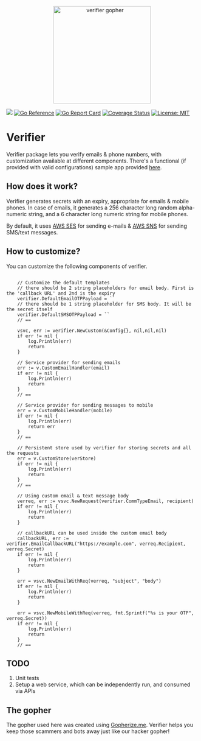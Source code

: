 <p align="center"><img src="https://repository-images.githubusercontent.com/214951539/5b1d4880-be23-11ea-956f-13b099260266" alt="verifier gopher" width="256px"/></p>

[![](https://github.com/naughtygopher/verifier/actions/workflows/go.yml/badge.svg?branch=master)](https://github.com/naughtygopher/verifier/actions)
[![Go Reference](https://pkg.go.dev/badge/github.com/naughtygopher/verifier.svg)](https://pkg.go.dev/github.com/naughtygopher/verifier)
[![Go Report Card](https://goreportcard.com/badge/github.com/naughtygopher/verifier)](https://goreportcard.com/report/github.com/naughtygopher/verifier)
[![Coverage Status](https://coveralls.io/repos/github/naughtygopher/verifier/badge.svg?branch=master)](https://coveralls.io/github/naughtygopher/verifier?branch=master)
[![License: MIT](https://img.shields.io/badge/License-MIT-yellow.svg)](https://github.com/creativecreature/sturdyc/blob/master/LICENSE)

# Verifier

Verifier package lets you verify emails & phone numbers, with customization available at different components. There's a functional (if provided with valid configurations) sample app provided [here](https://github.com/naughtygopher/verifier/blob/master/cmd/main.go).

## How does it work?

Verifier generates secrets with an expiry, appropriate for emails & mobile phones. In case of emails,
it generates a 256 character long random alpha-numeric string, and a 6 character long numeric string
for mobile phones.

By default, it uses [AWS SES](https://aws.amazon.com/ses/) for sending e-mails & [AWS SNS](https://aws.amazon.com/sns/) for sending SMS/text messages.

## How to customize?

You can customize the following components of verifier.

```golang

    // Customize the default templates
    // there should be 2 string placeholders for email body. First is the 'callback URL' and 2nd is the expiry
    verifier.DefaultEmailOTPPayload = ``
    // there should be 1 string placeholder for SMS body. It will be the secret itself
    verifier.DefaultSMSOTPPayload = ``
    // ==

    vsvc, err := verifier.NewCustom(&Config{}, nil,nil,nil)
	if err != nil {
		log.Println(err)
		return
    }

    // Service provider for sending emails
    err := v.CustomEmailHandler(email)
	if err != nil {
        log.Println(err)
		return
    }
    // ==

    // Service provider for sending messages to mobile
	err = v.CustomMobileHandler(mobile)
	if err != nil {
        log.Println(err)
		return err
    }
    // ==

    // Persistent store used by verifier for storing secrets and all the requests
	err = v.CustomStore(verStore)
	if err != nil {
        log.Println(err)
		return
    }
    // ==

    // Using custom email & text message body
    verreq, err := vsvc.NewRequest(verifier.CommTypeEmail, recipient)
    if err != nil {
        log.Println(err)
        return
    }

    // callbackURL can be used inside the custom email body
    callbackURL, err := verifier.EmailCallbackURL("https://example.com", verreq.Recipient, verreq.Secret)
    if err != nil {
        log.Println(err)
        return
    }

    err = vsvc.NewEmailWithReq(verreq, "subject", "body")
    if err != nil {
        log.Println(err)
        return
    }

    err = vsvc.NewMobileWithReq(verreq, fmt.Sprintf("%s is your OTP", verreq.Secret))
    if err != nil {
        log.Println(err)
        return
    }
    // ==
```

## TODO

1. Unit tests
2. Setup a web service, which can be independently run, and consumed via APIs

## The gopher

The gopher used here was created using [Gopherize.me](https://gopherize.me/). Verifier helps you keep those scammers and bots away just like our hacker gopher!
